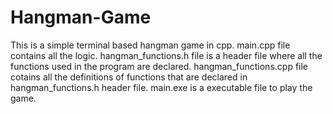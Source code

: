 # Hangman-Game
This is a simple terminal based hangman game in cpp.
main.cpp file contains all the logic.
hangman_functions.h file is a header file where all the functions used in the program are declared.
hangman_functions.cpp file cotains all the definitions of functions that are declared in hangman_functions.h header file.
main.exe is a executable file to play the game.
